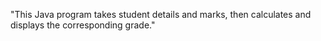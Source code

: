 "This Java program takes student details and marks, then calculates and displays the corresponding grade." 

